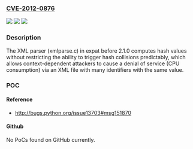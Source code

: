 ### [CVE-2012-0876](https://cve.mitre.org/cgi-bin/cvename.cgi?name=CVE-2012-0876)
![](https://img.shields.io/static/v1?label=Product&message=n%2Fa&color=blue)
![](https://img.shields.io/static/v1?label=Version&message=n%2Fa&color=blue)
![](https://img.shields.io/static/v1?label=Vulnerability&message=n%2Fa&color=brighgreen)

### Description

The XML parser (xmlparse.c) in expat before 2.1.0 computes hash values without restricting the ability to trigger hash collisions predictably, which allows context-dependent attackers to cause a denial of service (CPU consumption) via an XML file with many identifiers with the same value.

### POC

#### Reference
- http://bugs.python.org/issue13703#msg151870

#### Github
No PoCs found on GitHub currently.

